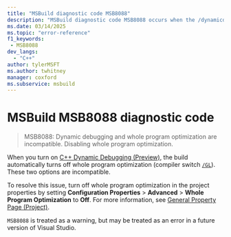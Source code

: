 ```yaml
---
title: "MSBuild diagnostic code MSB8088"
description: "MSBuild diagnostic code MSB8088 occurs when the /dynamicdeopt and whole program optimization /GL are set."
ms.date: 03/14/2025
ms.topic: "error-reference"
f1_keywords:
 - MSB8088
dev_langs:
  - "C++"
author: tylerMSFT
ms.author: twhitney
manager: coxford
ms.subservice: msbuild
---
```

# MSBuild MSB8088 diagnostic code

> MSB8088: Dynamic debugging and whole program optimization are incompatible. Disabling whole program optimization.

When you turn on [C++ Dynamic Debugging (Preview)](/visualstudio/debugger/cpp-dynamic-debugging), the build automatically turns off whole program optimization (compiler switch [`/GL`](/cpp/build/reference/gl-whole-program-optimization)). These two options are incompatible.

To resolve this issue, turn off whole program optimization in the project properties by setting **Configuration Properties** > **Advanced** > **Whole Program Optimization** to **Off**. For more information, see [General Property Page (Project)](/cpp/build/reference/general-property-page-project).

`MSB8088` is treated as a warning, but may be treated as an error in a future version of Visual Studio.
